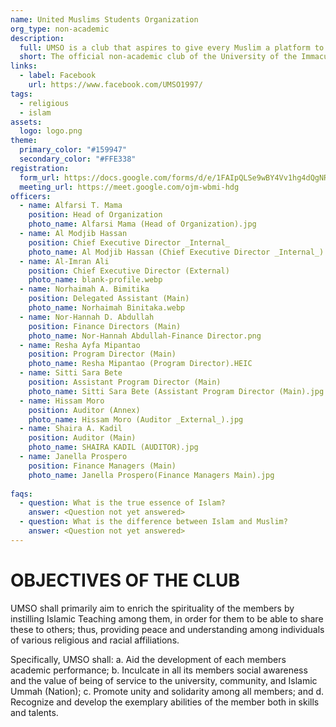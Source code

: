 ```yaml
---
name: United Muslims Students Organization
org_type: non-academic
description:
  full: UMSO is a club that aspires to give every Muslim a platform to advance their knowledge and faith by uniting and embracing the Islamic religion as one Ummah (Nation). A venue where you can demonstrate your abilities and skills. Most importantly, to strengthen the bond between each devout follower.
  short: The official non-academic club of the University of the Immaculate Conception associated and run by Muslim students of the University.
links:
  - label: Facebook
    url: https://www.facebook.com/UMSO1997/
tags:
  - religious
  - islam
assets:
  logo: logo.png
theme:
  primary_color: "#159947"
  secondary_color: "#FFE338"
registration:
  form_url: https://docs.google.com/forms/d/e/1FAIpQLSe9wBY4Vv1hg4dQgNRzX3EtYnDRpa9cpaGxOxQX5hmTq0PISA/viewform
  meeting_url: https://meet.google.com/ojm-wbmi-hdg
officers:
  - name: Alfarsi T. Mama
    position: Head of Organization
    photo_name: Alfarsi Mama (Head of Organization).jpg
  - name: Al Modjib Hassan
    position: Chief Executive Director _Internal_
    photo_name: Al Modjib Hassan (Chief Executive Director _Internal_).jpg
  - name: Al-Imran Ali
    position: Chief Executive Director (External)
    photo_name: blank-profile.webp
  - name: Norhaimah A. Bimitika
    position: Delegated Assistant (Main)
    photo_name: Norhaimah Binitaka.webp
  - name: Nor-Hannah D. Abdullah
    position: Finance Directors (Main)
    photo_name: Nor-Hannah Abdullah-Finance Director.png
  - name: Resha Ayfa Mipantao
    position: Program Director (Main)
    photo_name: Resha Mipantao (Program Director).HEIC
  - name: Sitti Sara Bete
    position: Assistant Program Director (Main)
    photo_name: Sitti Sara Bete (Assistant Program Director (Main).jpg
  - name: Hissam Moro
    position: Auditor (Annex)
    photo_name: Hissam Moro (Auditor _External_).jpg
  - name: Shaira A. Kadil
    position: Auditor (Main)
    photo_name: SHAIRA KADIL (AUDITOR).jpg
  - name: Janella Prospero
    position: Finance Managers (Main)
    photo_name: Janella Prospero(Finance Managers Main).jpg
  
faqs:
  - question: What is the true essence of Islam?
    answer: <Question not yet answered>
  - question: What is the difference between Islam and Muslim?
    answer: <Question not yet answered>
---
```


# OBJECTIVES OF THE CLUB

UMSO shall primarily aim to enrich the spirituality of the members by instilling Islamic Teaching among them, in order for them to be able to share these to others; thus, providing peace and understanding among individuals of various religious and racial affiliations.

Specifically, UMSO shall: 
a. Aid the development of each members academic performance; 
b. Inculcate in all its members social awareness and the value of being of service to the university, community, and Islamic Ummah (Nation); 
c. Promote unity and solidarity among all members; and 
d. Recognize and develop the exemplary abilities of the member both in skills and talents.
